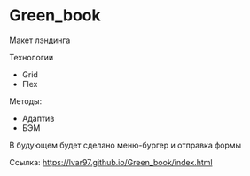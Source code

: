 # Green_book

Макет лэндинга

Технологии
* Grid 
* Flex 

Методы:
* Адаптив 
* БЭМ

В будующем будет сделано меню-бургер и отправка формы

Ссылка: https://lvar97.github.io/Green_book/index.html
